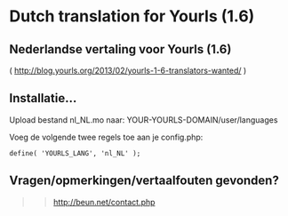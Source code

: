 # Dutch translation for Yourls (1.6)

## Nederlandse vertaling voor Yourls (1.6)
( http://blog.yourls.org/2013/02/yourls-1-6-translators-wanted/ )


## Installatie...
Upload bestand nl_NL.mo naar: YOUR-YOURLS-DOMAIN/user/languages

Voeg de volgende twee regels toe aan je config.php:   
```//** Set custom language */   
define( 'YOURLS_LANG', 'nl_NL' );
```

## Vragen/opmerkingen/vertaalfouten gevonden?
>> http://beun.net/contact.php
